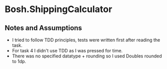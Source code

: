 # Bosh.ShippingCalculator

## Notes and Assumptions

- I tried to follow TDD principles, tests were written first after reading the task.
- For task 4 I didn't use TDD as I was pressed for time.
- There was no specified datatype + rounding so I used Doubles rounded to 1dp.
